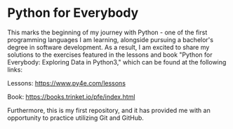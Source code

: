 # Python for Everybody

This marks the beginning of my journey with Python - one of the first programming languages I am learning, alongside pursuing a bachelor's degree in software development. As a result, I am excited to share my solutions to the exercises featured in the lessons and book "Python for Everybody: Exploring Data in Python3," which can be found at the following links:

Lessons: https://www.py4e.com/lessons

Book: https://books.trinket.io/pfe/index.html

Furthermore, this is my first repository, and it has provided me with an opportunity to practice utilizing Git and GitHub.
